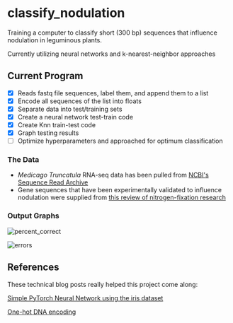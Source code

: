 # classify_nodulation
Training a computer to classify short (300 bp) sequences that influence nodulation in leguminous plants. 

Currently utilizing neural networks and k-nearest-neighbor approaches

## Current Program
- [x] Reads fastq file sequences, label them, and append them to a list
- [x] Encode all sequences of the list into floats
- [x] Separate data into test/training sets
- [x] Create a neural network test-train code
- [x] Create Knn train-test code
- [x] Graph testing results
- [ ] Optimize hyperparameters and approached for optimum classification

### The Data
- *Medicago Truncatula* RNA-seq data has been pulled from [NCBI's Sequence Read Archive](https://www.ncbi.nlm.nih.gov/sra)
- Gene sequences that have been experimentally validated to influence nodulation were supplied from [this review of nitrogen-fixation research](https://www.ncbi.nlm.nih.gov/pmc/articles/PMC6961631/)

### Output Graphs

![percent_correct](https://user-images.githubusercontent.com/88045526/222621686-dce55aa4-adf5-4112-a762-1d7b1e4d4740.png)

![errors](https://user-images.githubusercontent.com/88045526/222621692-9d190714-fbe0-4428-b0cc-e897ba6c04e6.png)

## References
These technical blog posts really helped this project come along:

[Simple PyTorch Neural Network using the iris dataset](https://www.kaggle.com/code/mohitchaitanya/simple-iris-dataset-classification-using-pytorch)

[One-hot DNA encoding](https://elferachid.medium.com/one-hot-encoding-dna-92a1c29ba15a)

